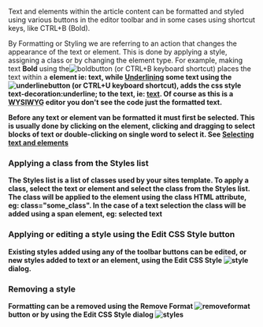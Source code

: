 Text and elements within the article content can be formatted and styled using various buttons in the editor toolbar and in some cases using shortcut keys, like CTRL+B (Bold).

By Formatting or Styling we are referring to an action that changes the appearance of the text or element. This is done by applying a style, assigning a class or by changing the element type. For example, making text **Bold** using the![bold](https://cdn.joomlacontenteditor.net/images/docs/editor/buttons/bold.gif)button (or CTRL+B keyboard shortcut) places the text within a **<strong>** element ie: **text**, while <span style="text-decoration: underline;">Underlining</span> some text using the ![underline](https://cdn.joomlacontenteditor.net/images/docs/editor/buttons/underline.gif)button (or CTRL+U keyboard shortcut), adds the css style **text-decoration:underline;** to the text, ie: <span style="text-decoration:underline">text</span>. Of course as this is a <acronym title="What You See Is What You Get">WYSIWYG</acronym> editor you don't see the code just the formatted text.

Before any text or element van be formatted it must first be selected. This is usually done by clicking on the element, clicking and dragging to select blocks of text or double-clicking on single word to select it. See [Selecting text and elements](index.php?option=com_content&view=article&id=348:selecting-text-and-elements&catid=56 "Selecting text and elements")

### **Applying a class from the Styles list**

The **Styles** list is a list of classes used by your sites template. To apply a class, select the text or element and select the class from the **Styles** list. The class will be applied to the element using the class HTML attribute, eg: class="some\_class". In the case of a text selection the class will be added using a span element, eg: <span class="come\_class">selected text</span>

### **Applying or editing a style using the Edit CSS Style button**

Existing styles added using any of the <span>toolbar</span> buttons can be edited, or new styles added to text or an element, using the **Edit CSS Style** ![style](https://cdn.joomlacontenteditor.net/images/docs/editor/buttons/style.gif) dialog.

### **Removing a style**

Formatting can be a removed using the **Remove Format** ![removeformat](https://cdn.joomlacontenteditor.net/images/docs/editor/buttons/removeformat.gif) button or by using the **Edit CSS Style** dialog ![styles](https://cdn.joomlacontenteditor.net/images/docs/editor/buttons/styles.gif)